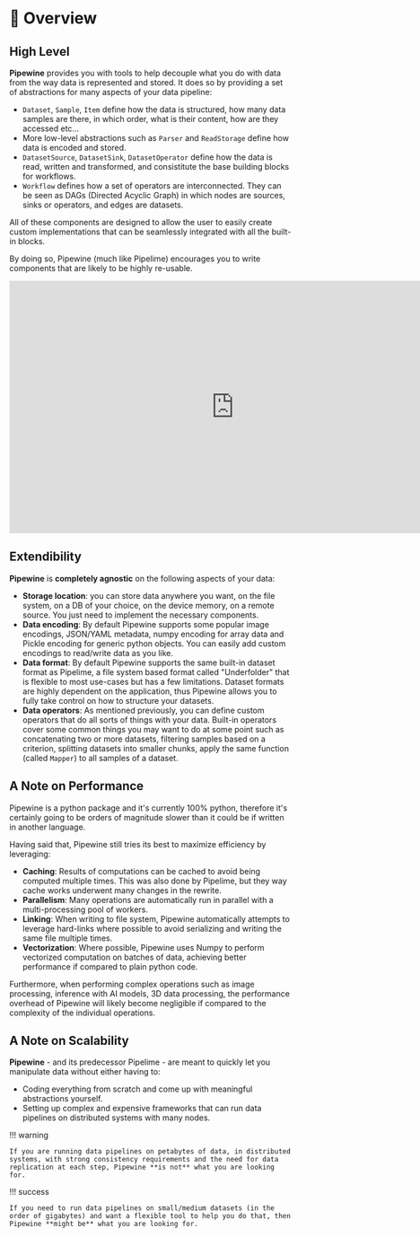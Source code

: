 # 💠 Overview

## High Level

**Pipewine** provides you with tools to help decouple what you do with data from the way data is represented and stored. It does so by providing a set of abstractions for many aspects of your data pipeline:

- `Dataset`, `Sample`, `Item` define how the data is structured, how many data samples are there, in which order, what is their content, how are they accessed etc...
- More low-level abstractions such as `Parser` and `ReadStorage` define how data is encoded and stored. 
- `DatasetSource`, `DatasetSink`, `DatasetOperator` define how the data is read, written and transformed, and consistitute the base building blocks for workflows.
- `Workflow` defines how a set of operators are interconnected. They can be seen as DAGs (Directed Acyclic Graph) in which nodes are sources, sinks or operators, and edges are datasets. 

All of these components are designed to allow the user to easily create custom implementations that can be seamlessly integrated with all the built-in blocks.

By doing so, Pipewine (much like Pipelime) encourages you to write components that are likely to be highly re-usable.

<iframe style="border:none" width="800" height="450" src="https://whimsical.com/embed/S8SpLwdz7iiZ9HZFsjjJYB@6HYTAunKLgTUesrFqzeTZY9X3YMh3oKU2qNqAphr4F1BXn7"></iframe>

## Extendibility

**Pipewine** is **completely agnostic** on the following aspects of your data:

- **Storage location**: you can store data anywhere you want, on the file system, on a DB of your choice, on the device memory, on a remote source. You just need to implement the necessary components. 
- **Data encoding**: By default Pipewine supports some popular image encodings, JSON/YAML metadata, numpy encoding for array data and Pickle encoding for generic python objects. You can easily add custom encodings to read/write data as you like.
- **Data format**: By default Pipewine supports the same built-in dataset format as Pipelime, a file system based format called "Underfolder" that is flexible to most use-cases but has a few limitations. Dataset formats are highly dependent on the application, thus Pipewine allows you to fully take control on how to structure your datasets.
- **Data operators**: As mentioned previously, you can define custom operators that do all sorts of things with your data. Built-in operators cover some common things you may want to do at some point such as concatenating two or more datasets, filtering samples based on a criterion, splitting datasets into smaller chunks, apply the same function (called `Mapper`) to all samples of a dataset.  

## A Note on Performance

Pipewine is a python package and it's currently 100% python, therefore it's certainly going to be orders of magnitude slower than it could be if written in another language.

Having said that, Pipewine still tries its best to maximize efficiency by leveraging:

- **Caching**: Results of computations can be cached to avoid being computed multiple times. This was also done by Pipelime, but they way cache works underwent many changes in the rewrite.
- **Parallelism**: Many operations are automatically run in parallel with a multi-processing pool of workers. 
- **Linking**: When writing to file system, Pipewine automatically attempts to leverage hard-links where possible to avoid serializing and writing the same file multiple times.
- **Vectorization**: Where possible, Pipewine uses Numpy to perform vectorized computation on batches of data, achieving better performance if compared to plain python code.

Furthermore, when performing complex operations such as image processing, inference with AI models, 3D data processing, the performance overhead of Pipewine will likely become negligible if compared to the complexity of the individual operations.

## A Note on Scalability

**Pipewine** - and its predecessor Pipelime - are meant to quickly let you manipulate data without either having to:

- Coding everything from scratch and come up with meaningful abstractions yourself. 
- Setting up complex and expensive frameworks that can run data pipelines on distributed systems with many nodes.

!!! warning

    If you are running data pipelines on petabytes of data, in distributed systems, with strong consistency requirements and the need for data replication at each step, Pipewine **is not** what you are looking for.

!!! success

    If you need to run data pipelines on small/medium datasets (in the order of gigabytes) and want a flexible tool to help you do that, then Pipewine **might be** what you are looking for.
